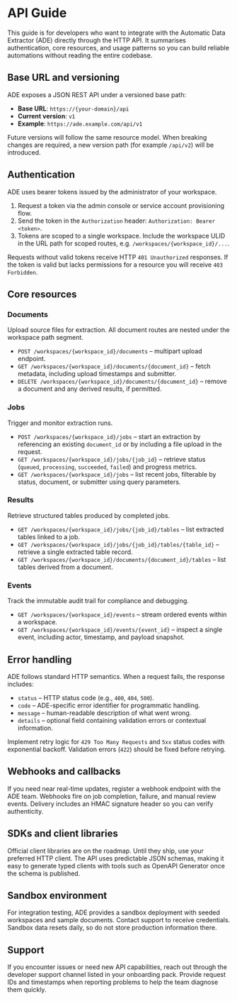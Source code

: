 # API Guide

This guide is for developers who want to integrate with the Automatic Data Extractor (ADE) directly through the HTTP API. It summarises authentication, core resources, and usage patterns so you can build reliable automations without reading the entire codebase.

## Base URL and versioning

ADE exposes a JSON REST API under a versioned base path:

- **Base URL**: `https://{your-domain}/api`
- **Current version**: `v1`
- **Example**: `https://ade.example.com/api/v1`

Future versions will follow the same resource model. When breaking changes are required, a new version path (for example `/api/v2`) will be introduced.

## Authentication

ADE uses bearer tokens issued by the administrator of your workspace.

1. Request a token via the admin console or service account provisioning flow.
2. Send the token in the `Authorization` header: `Authorization: Bearer <token>`.
3. Tokens are scoped to a single workspace. Include the workspace ULID in the URL path for scoped routes, e.g. `/workspaces/{workspace_id}/...`.

Requests without valid tokens receive HTTP `401 Unauthorized` responses. If the token is valid but lacks permissions for a resource you will receive `403 Forbidden`.

## Core resources

### Documents

Upload source files for extraction. All document routes are nested under the workspace path segment.

- `POST /workspaces/{workspace_id}/documents` – multipart upload endpoint.
- `GET /workspaces/{workspace_id}/documents/{document_id}` – fetch metadata, including upload timestamps and submitter.
- `DELETE /workspaces/{workspace_id}/documents/{document_id}` – remove a document and any derived results, if permitted.

### Jobs

Trigger and monitor extraction runs.

- `POST /workspaces/{workspace_id}/jobs` – start an extraction by referencing an existing `document_id` or by including a file upload in the request.
- `GET /workspaces/{workspace_id}/jobs/{job_id}` – retrieve status (`queued`, `processing`, `succeeded`, `failed`) and progress metrics.
- `GET /workspaces/{workspace_id}/jobs` – list recent jobs, filterable by status, document, or submitter using query parameters.

### Results

Retrieve structured tables produced by completed jobs.

- `GET /workspaces/{workspace_id}/jobs/{job_id}/tables` – list extracted tables linked to a job.
- `GET /workspaces/{workspace_id}/jobs/{job_id}/tables/{table_id}` – retrieve a single extracted table record.
- `GET /workspaces/{workspace_id}/documents/{document_id}/tables` – list tables derived from a document.

### Events

Track the immutable audit trail for compliance and debugging.

- `GET /workspaces/{workspace_id}/events` – stream ordered events within a workspace.
- `GET /workspaces/{workspace_id}/events/{event_id}` – inspect a single event, including actor, timestamp, and payload snapshot.

## Error handling

ADE follows standard HTTP semantics. When a request fails, the response includes:

- `status` – HTTP status code (e.g., `400`, `404`, `500`).
- `code` – ADE-specific error identifier for programmatic handling.
- `message` – human-readable description of what went wrong.
- `details` – optional field containing validation errors or contextual information.

Implement retry logic for `429 Too Many Requests` and `5xx` status codes with exponential backoff. Validation errors (`422`) should be fixed before retrying.

## Webhooks and callbacks

If you need near real-time updates, register a webhook endpoint with the ADE team. Webhooks fire on job completion, failure, and manual review events. Delivery includes an HMAC signature header so you can verify authenticity.

## SDKs and client libraries

Official client libraries are on the roadmap. Until they ship, use your preferred HTTP client. The API uses predictable JSON schemas, making it easy to generate typed clients with tools such as OpenAPI Generator once the schema is published.

## Sandbox environment

For integration testing, ADE provides a sandbox deployment with seeded workspaces and sample documents. Contact support to receive credentials. Sandbox data resets daily, so do not store production information there.

## Support

If you encounter issues or need new API capabilities, reach out through the developer support channel listed in your onboarding pack. Provide request IDs and timestamps when reporting problems to help the team diagnose them quickly.
